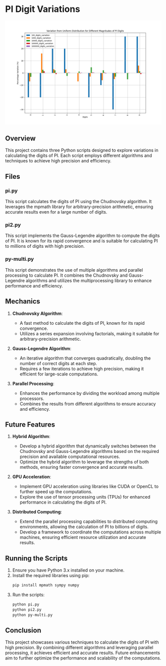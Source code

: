 # PI Digit Variations

![PI Digit Variations](pi_digit_variations.png)

## Overview
This project contains three Python scripts designed to explore variations in calculating the digits of PI. Each script employs different algorithms and techniques to achieve high precision and efficiency.

## Files
### pi.py
This script calculates the digits of PI using the Chudnovsky algorithm. It leverages the mpmath library for arbitrary-precision arithmetic, ensuring accurate results even for a large number of digits.

### pi2.py
This script implements the Gauss-Legendre algorithm to compute the digits of PI. It is known for its rapid convergence and is suitable for calculating PI to millions of digits with high precision.

### py-multi.py
This script demonstrates the use of multiple algorithms and parallel processing to calculate PI. It combines the Chudnovsky and Gauss-Legendre algorithms and utilizes the multiprocessing library to enhance performance and efficiency.

## Mechanics
1. **Chudnovsky Algorithm**:
   - A fast method to calculate the digits of PI, known for its rapid convergence.
   - Utilizes a series expansion involving factorials, making it suitable for arbitrary-precision arithmetic.

2. **Gauss-Legendre Algorithm**:
   - An iterative algorithm that converges quadratically, doubling the number of correct digits at each step.
   - Requires a few iterations to achieve high precision, making it efficient for large-scale computations.

3. **Parallel Processing**:
   - Enhances the performance by dividing the workload among multiple processors.
   - Combines the results from different algorithms to ensure accuracy and efficiency.

## Future Features
1. **Hybrid Algorithm**:
   - Develop a hybrid algorithm that dynamically switches between the Chudnovsky and Gauss-Legendre algorithms based on the required precision and available computational resources.
   - Optimize the hybrid algorithm to leverage the strengths of both methods, ensuring faster convergence and accurate results.

2. **GPU Acceleration**:
   - Implement GPU acceleration using libraries like CUDA or OpenCL to further speed up the computations.
   - Explore the use of tensor processing units (TPUs) for enhanced performance in calculating the digits of PI.

3. **Distributed Computing**:
   - Extend the parallel processing capabilities to distributed computing environments, allowing the calculation of PI to billions of digits.
   - Develop a framework to coordinate the computations across multiple machines, ensuring efficient resource utilization and accurate results.

## Running the Scripts
1. Ensure you have Python 3.x installed on your machine.
2. Install the required libraries using pip:
    ```sh
    pip install mpmath sympy numpy
    ```
3. Run the scripts:
    ```sh
    python pi.py
    python pi2.py
    python py-multi.py
    ```

## Conclusion
This project showcases various techniques to calculate the digits of PI with high precision. By combining different algorithms and leveraging parallel processing, it achieves efficient and accurate results. Future enhancements aim to further optimize the performance and scalability of the computations.
